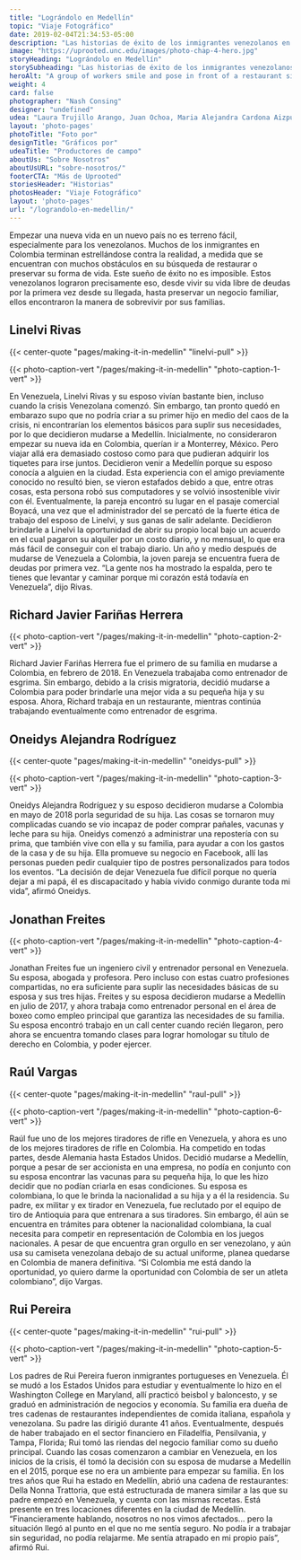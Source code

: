 ```yaml
---
title: "Lográndolo en Medellín"
topic: "Viaje Fotográfico"
date: 2019-02-04T21:34:53-05:00
description: "Las historias de éxito de los inmigrantes venezolanos en un nuevo país."
image: "https://uprooted.unc.edu/images/photo-chap-4-hero.jpg"
storyHeading: "Lográndolo en Medellín"
storySubheading: "Las historias de éxito de los inmigrantes venezolanos en un nuevo país."
heroAlt: "A group of workers smile and pose in front of a restaurant sign that reads 'Della Nonna'"
weight: 4
card: false
photographer: "Nash Consing"
designer: "undefined"
udea: "Laura Trujillo Arango, Juan Ochoa, Maria Alejandra Cardona Aizpurua"
layout: 'photo-pages'
photoTitle: "Foto por"
designTitle: "Gráficos por"
udeaTitle: "Productores de campo"
aboutUs: "Sobre Nosotros"
aboutUsURL: "sobre-nosotros/"
footerCTA: "Más de Uprooted"
storiesHeader: "Historias"
photosHeader: "Viaje Fotográfico"
layout: 'photo-pages'
url: "/lograndolo-en-medellin/"
---
```

Empezar una nueva vida en un nuevo país no es terreno fácil, especialmente para los venezolanos. Muchos de los inmigrantes en Colombia terminan estrellándose contra la realidad, a medida que se encuentran con muchos obstáculos en su búsqueda de restaurar o preservar su forma de vida. Este sueño de éxito no es imposible. Estos venezolanos lograron precisamente eso, desde vivir su vida libre de deudas por la primera vez desde su llegada, hasta preservar un negocio familiar, ellos encontraron la manera de sobrevivir por sus familias.

<div class="photo__success-people">
<h2 class="photo__subhead flex">Linelvi Rivas</h2>

{{< center-quote "pages/making-it-in-medellin" "linelvi-pull" >}}

{{< photo-caption-vert "/pages/making-it-in-medellin" "photo-caption-1-vert" >}}

<p>En Venezuela, Linelvi Rivas y su esposo vivían bastante bien, incluso cuando la crisis Venezolana comenzó. Sin embargo, tan pronto quedó en embarazo supo que no podría criar a su primer hijo en medio del caos de la crisis, ni encontrarían los elementos básicos para suplir sus necesidades, por lo que decidieron mudarse a Medellín. Inicialmente, no consideraron empezar su nueva ida en Colombia, querían ir a Monterrey, México. Pero viajar allá era demasiado costoso como para que pudieran adquirir los tiquetes para irse juntos. Decidieron venir a Medellín porque su esposo conocía a alguien en la ciudad. Esta experiencia con el amigo previamente conocido no resultó bien, se vieron estafados debido a que, entre otras cosas, esta persona robó sus computadores y se volvió insostenible vivir con él. Eventualmente, la pareja encontró su lugar en el pasaje comercial Boyacá, una vez que el administrador del se percató de la fuerte ética de trabajo del esposo de Linelvi, y sus ganas de salir adelante. Decidieron brindarle a Linelvi la oportunidad de abrir su propio local bajo un acuerdo en el cual pagaron su alquiler por un costo diario, y no mensual, lo que era más fácil de conseguir con el trabajo diario. Un año y medio después de mudarse de Venezuela a Colombia, la joven pareja se encuentra fuera de deudas por primera vez. “La gente nos ha mostrado la espalda, pero te tienes que levantar y caminar porque mi corazón está todavía en Venezuela”, dijo Rivas.</p>
</div>

<div class="photo__line"></div>

<div class="photo__success-people">
<h2 class="photo__subhead flex">Richard Javier Fariñas Herrera</h2>

{{< photo-caption-vert "/pages/making-it-in-medellin" "photo-caption-2-vert" >}}

<p>Richard Javier Fariñas Herrera fue el primero de su familia en mudarse a Colombia, en febrero de 2018. En Venezuela trabajaba como entrenador de esgrima. Sin embargo, debido a la crisis migratoria, decidió mudarse a Colombia para poder brindarle una mejor vida a su pequeña hija y su esposa. Ahora, Richard trabaja en un restaurante, mientras continúa trabajando eventualmente como entrenador de esgrima.</p>
</div>

<div class="photo__line"></div>

<div class="photo__success-people">
<h2 class="photo__subhead flex">Oneidys Alejandra Rodríguez</h2>

{{< center-quote "pages/making-it-in-medellin" "oneidys-pull" >}}

{{< photo-caption-vert "/pages/making-it-in-medellin" "photo-caption-3-vert" >}}

<p>Oneidys Alejandra Rodríguez y su esposo decidieron mudarse a Colombia en mayo de 2018 porla seguridad de su hija. Las cosas se tornaron muy complicadas cuando se vio incapaz de poder comprar pañales, vacunas y leche para su hija. Oneidys comenzó a administrar una repostería con su prima, que también vive con ella y su familia, para ayudar a con los gastos de la casa y de su hija. Ella promueve su negocio en Facebook, allí las personas pueden pedir cualquier tipo de postres personalizados para todos los eventos. “La decisión de dejar Venezuela fue difícil porque no quería dejar a mi papá, él es discapacitado y había vivido conmigo durante toda mi vida”, afirmó Oneidys.</p>
</div>

<div class="photo__line"></div>

<div class="photo__success-people">
<h2 class="photo__subhead flex">Jonathan Freites</h2>

{{< photo-caption-vert "/pages/making-it-in-medellin" "photo-caption-4-vert" >}}

<p>Jonathan Freites fue un ingeniero civil y entrenador personal en Venezuela. Su esposa, abogada y profesora. Pero incluso con estas cuatro profesiones compartidas, no era suficiente para suplir las necesidades básicas de su esposa y sus tres hijas. Freites y su esposa decidieron mudarse a Medellín en julio de 2017, y ahora trabaja como entrenador personal en el área de boxeo como empleo principal que garantiza las necesidades de su familia. Su esposa encontró trabajo en un call center cuando recién llegaron, pero ahora se encuentra tomando clases para lograr homologar su título de derecho en Colombia, y poder ejercer.</p>
</div>

<div class="photo__line"></div>

<div class="photo__success-people">
<h2 class="photo__subhead flex">Raúl Vargas</h2>

{{< center-quote "pages/making-it-in-medellin" "raul-pull" >}}

{{< photo-caption-vert "/pages/making-it-in-medellin" "photo-caption-6-vert" >}}

<p>Raúl fue uno de los mejores tiradores de rifle en Venezuela, y ahora es uno de los mejores tiradores de rifle en Colombia. Ha competido en todas partes, desde Alemania hasta Estados Unidos. Decidió mudarse a Medellín, porque a pesar de ser accionista en una empresa, no podía en conjunto con su esposa encontrar las vacunas para su pequeña hija, lo que les hizo decidir que no podían criarla en esas condiciones. Su esposa es colombiana, lo que le brinda la nacionalidad a su hija y a él la residencia. Su padre, ex militar y ex tirador en Venezuela, fue reclutado por el equipo de tiro de Antioquia para que entrenara a sus tiradores. Sin embargo, él aún se encuentra en trámites para obtener la nacionalidad colombiana, la cual necesita para competir en representación de Colombia en los juegos nacionales. A pesar de que encuentra gran orgullo en ser venezolano, y aún usa su camiseta venezolana debajo de su actual uniforme, planea quedarse en Colombia de manera definitiva. “Si Colombia me está dando la oportunidad, yo quiero darme la oportunidad con Colombia de ser un atleta colombiano”, dijo Vargas.</p>
</div>

<div class="photo__line"></div>

<div class="photo__success-people">
<h2 class="photo__subhead flex">Rui Pereira</h2>

{{< center-quote "pages/making-it-in-medellin" "rui-pull" >}}

{{< photo-caption-vert "/pages/making-it-in-medellin" "photo-caption-5-vert" >}}

<p>Los padres de Rui Pereira fueron inmigrantes portugueses en Venezuela. Él se mudó a los Estados Unidos para estudiar y eventualmente lo hizo en el Washington College en Maryland, allí practicó beisbol y baloncesto, y se graduó en administración de negocios y economía. Su familia era dueña de tres cadenas de restaurantes independientes de comida italiana, española y venezolana. Su padre las dirigió durante 41 años. Eventualmente, después de haber trabajado en el sector financiero en Filadelfia, Pensilvania, y Tampa, Florida; Rui tomó las riendas del negocio familiar como su dueño principal. Cuando las cosas comenzaron a cambiar en Venezuela, en los inicios de la crisis, él tomó la decisión con su esposa de mudarse a Medellín en el 2015, porque ese no era un ambiente para empezar su familia. En los tres años que Rui ha estado en Medellín, abrió una cadena de restaurantes: Della Nonna Trattoria, que está estructurada de manera similar a las que su padre empezó en Venezuela, y cuenta con las mismas recetas. Está presente en tres locaciones diferentes en la ciudad de Medellín. “Financieramente hablando, nosotros no nos vimos afectados… pero la situación llegó al punto en el que no me sentía seguro. No podía ir a trabajar sin seguridad, no podía relajarme. Me sentía atrapado en mi propio país”, afirmó Rui.</p>
</div>